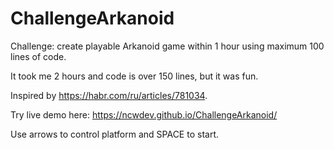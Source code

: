 # ChallengeArkanoid

Challenge: create playable Arkanoid game within 1 hour using maximum 100 lines of code.

It took me 2 hours and code is over 150 lines, but it was fun.

Inspired by https://habr.com/ru/articles/781034.

Try live demo here: https://ncwdev.github.io/ChallengeArkanoid/

Use arrows to control platform and SPACE to start.
